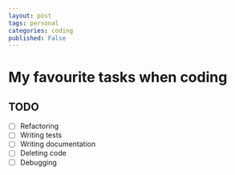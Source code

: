 ```yaml
---
layout: post
tags: personal
categories: coding
published: False
---
```


# My favourite tasks when coding

## TODO
* [ ] Refactoring
* [ ] Writing tests
* [ ] Writing documentation
* [ ] Deleting code
* [ ] Debugging